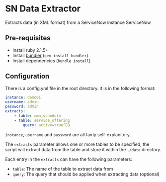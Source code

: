 # SN Data Extractor

Extracts data (in XML format) from a ServiceNow instance ServiceNow

## Pre-requisites

* Install ruby 2.1.5+
* Install [bundler](http://bundler.io/) (`gem install bundler`)
* Install dependencies (`bundle install`)

## Configuration

There is a config.yml file in the root directory. It is in the following format:

```yaml
instance: demo01
username: admin
password: admin
extracts:
    - table: cmn_schedule
    - table: service_offering
    	query: active=true^EQ
```

`instance`, `username` and `password` are all fairly self-explanitory.

The `extracts` parameter allows one or more tables to be specified, the script will extract data from the table and store it within the `./data` directory.

Each entry in the `extracts` can have the following parameters:

* `table`: The name of the table to extract data from
* `query`: The query that should be applied when extracting data (optional)